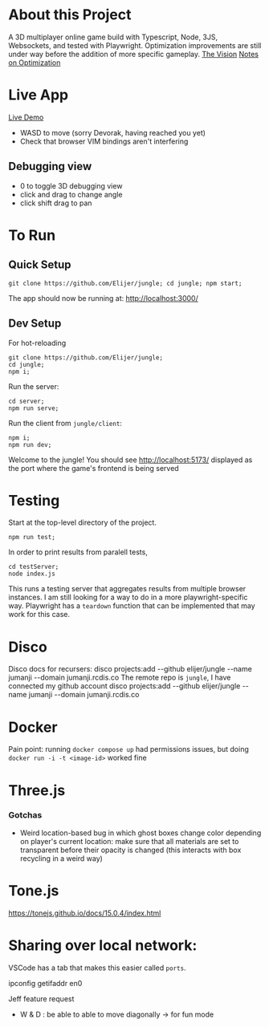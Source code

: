 # About this Project
A 3D multiplayer online game build with Typescript, Node, 3JS, Websockets, and tested with Playwright. Optimization improvements are still under way before the addition of more specific gameplay.
[The Vision](https://elijer.github.io/garden/Projects/Eco-Mog)
[Notes on Optimization](https://elijer.github.io/garden/Dev-Notes/Javascript/9-Ways-to-optimize-a-Node-Webapp)

# Live App
[Live Demo](https://jungle.rcdis.co/)
- WASD to move (sorry Devorak, having reached you yet)
- Check that browser VIM bindings aren't interfering

## Debugging view
- 0 to toggle 3D debugging view
- click and drag to change angle
- click shift drag to pan

# To Run

## Quick Setup
```
git clone https://github.com/Elijer/jungle; cd jungle; npm start;
```
The app should now be running at: [http://localhost:3000/](http://localhost:3000/)

## Dev Setup
For hot-reloading 
```
git clone https://github.com/Elijer/jungle;
cd jungle;
npm i;
```

Run the server:
```
cd server;
npm run serve;
```

Run the client from `jungle/client`:
```
npm i;
npm run dev;
```

Welcome to the jungle!
You should see [http://localhost:5173/](http://localhost:5173/) displayed as the port where the game's frontend is being served

# Testing
Start at the top-level directory of the project.
```
npm run test;
```

In order to print results from paralell tests,
```
cd testServer;
node index.js
```
This runs a testing server that aggregates results from multiple browser instances. I am still looking for a way to do in a more playwright-specific way. Playwright has a `teardown` function that can be implemented that may work for this case.

# Disco
Disco docs for recursers: disco projects:add --github elijer/jungle --name jumanji --domain jumanji.rcdis.co
The remote repo is `jungle`, I have connected my github account
disco projects:add --github elijer/jungle --name jumanji --domain jumanji.rcdis.co

# Docker
Pain point: running `docker compose up` had permissions issues, but doing `docker run -i -t <image-id>` worked fine

# Three.js
### Gotchas
- Weird location-based bug in which ghost boxes change color depending on player's current location: make sure that all materials are set to transparent before their opacity is changed (this interacts with box recycling in a weird way)

# Tone.js
https://tonejs.github.io/docs/15.0.4/index.html

# Sharing over local network:
VSCode has a tab that makes this easier called `ports`.

ipconfig getifaddr en0

Jeff feature request
- W & D : be able to able to move diagonally -> for fun mode
